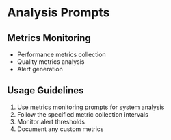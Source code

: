 # Analysis Prompts

## Metrics Monitoring
- Performance metrics collection
- Quality metrics analysis
- Alert generation

## Usage Guidelines
1. Use metrics monitoring prompts for system analysis
2. Follow the specified metric collection intervals
3. Monitor alert thresholds
4. Document any custom metrics
